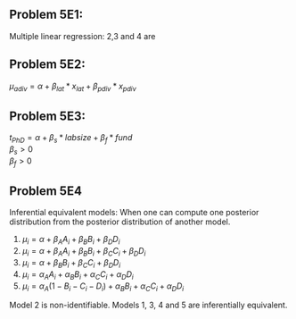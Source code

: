 ## Problem 5E1:
Multiple linear regression: 2,3 and 4 are

## Problem 5E2:
$\mu_{adiv} = \alpha + \beta_{lat}*x_{lat} + \beta_{pdiv}*x_{pdiv}$

## Problem 5E3:
$t_{PhD} = \alpha + \beta_{s}*labsize + \beta_{f}*fund$ <br/>
$\beta_s > 0$ <br/>
$\beta_f > 0$

## Problem 5E4
Inferential equivalent models: When one can compute one posterior distribution from the posterior distribution of another model. <br/>
  1.  $\mu_i= \alpha + \beta_A A_i + \beta_B B_i + \beta_D D_i$
  2. $\mu_i= \alpha + \beta_A A_i  + \beta_B B_i + \beta_C C_i + \beta_D D_i$
  3. $\mu_i= \alpha + \beta_B B_i + \beta_C C_i + \beta_D D_i$
  4. $\mu_i= \alpha_A A_i + \alpha_B B_i + \alpha_C C_i + \alpha_D D_i$
  5. $\mu_i= \alpha_A  (1 - B_i - C_i - D_i) + \alpha_B B_i + \alpha_C C_i + \alpha_D D_i$

Model 2 is non-identifiable. Models 1, 3, 4 and 5 are inferentially equivalent.
